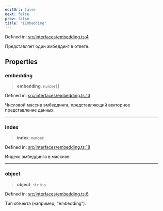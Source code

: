 ```yaml
---
editUrl: false
next: false
prev: false
title: "IEmbedding"
---
```


Defined in: [src/interfaces/embedding.ts:4](https://github.com/zloishavrin/gigachat-node/blob/73265cae60cba8596986acf3536cf528c60d2cf0/src/interfaces/embedding.ts#L4)

Представляет один эмбеддинг в ответе.

## Properties

### embedding

> **embedding**: `number`[]

Defined in: [src/interfaces/embedding.ts:13](https://github.com/zloishavrin/gigachat-node/blob/73265cae60cba8596986acf3536cf528c60d2cf0/src/interfaces/embedding.ts#L13)

Числовой массив эмбеддинга, представляющий векторное представление данных.

***

### index

> **index**: `number`

Defined in: [src/interfaces/embedding.ts:18](https://github.com/zloishavrin/gigachat-node/blob/73265cae60cba8596986acf3536cf528c60d2cf0/src/interfaces/embedding.ts#L18)

Индекс эмбеддинга в массиве.

***

### object

> **object**: `string`

Defined in: [src/interfaces/embedding.ts:8](https://github.com/zloishavrin/gigachat-node/blob/73265cae60cba8596986acf3536cf528c60d2cf0/src/interfaces/embedding.ts#L8)

Тип объекта (например, "embedding").
